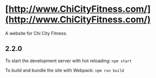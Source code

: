 # [http://www.ChiCityFitness.com/](http://www.ChiCityFitness.com/)

A website for Chi City Fitness.

## 2.2.0

To start the development server with hot reloading:
`npm start`  

To build and bundle the site with Webpack:
`npm run build`